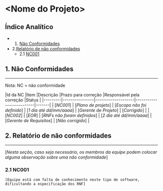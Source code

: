 <!-- Template de Relatorio de avaliação versão em Markdown-->
\<Nome do Projeto\>
===================

Índice Analítico
----------------

* 1. [Não Conformidades](#1-não-conformidades)
* 2.[Relatório de não conformidades](#2-relatório-de-não-conformidades)
    * 2.1 [NC001](#21-nc001)

## 1. Não Conformidades
--------------------
Nota: NC = não conformidade

|Id da NC |Item |Descrição |Prazo para correção |Responsável pela correção |Status |
|---------|----------------|--------------------|--------------------------|-------|
| [_NC001_] | [_Plano de projeto_] | [_Escopo não foi definido_] | [_1 dia até dd/mm/aaaa_] | [_Gerente de Projeto_] | [_Corrigido_] |
| [_NC002_] | [_EOR_] | [_RNFs não foram definidos_] | [_2 dia até dd/mm/aaaa_] | [_Gerente de Requisitos_] | [_Não corrigido_] |

## 2. Relatório de não conformidades
---------------------------------
[_Nesta seção, caso seja necessário, os membros da equipe podem colocar alguma observação sobre uma não conformidade_]

### 2.1 NC001
	[Equipe está com falta de conhecimento neste tipo de software, dificultando a especificação dos RNF]
